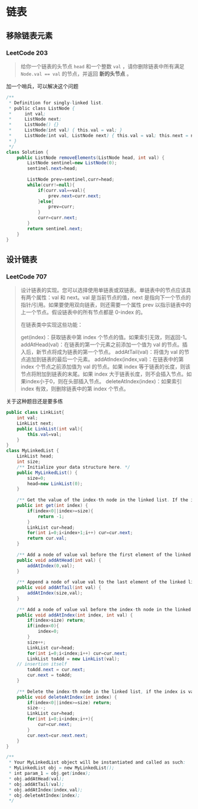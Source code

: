 # 链表

## 移除链表元素

### LeetCode 203

>给你一个链表的头节点 `head` 和一个整数 `val` ，请你删除链表中所有满足 `Node.val == val` 的节点，并返回 **新的头节点** 。

加一个哨兵，可以解决这个问题

```java
/**
 * Definition for singly-linked list.
 * public class ListNode {
 *     int val;
 *     ListNode next;
 *     ListNode() {}
 *     ListNode(int val) { this.val = val; }
 *     ListNode(int val, ListNode next) { this.val = val; this.next = next; }
 * }
 */
class Solution {
    public ListNode removeElements(ListNode head, int val) {
        ListNode sentinel=new ListNode(0);
        sentinel.next=head;
        
        ListNode prev=sentinel,curr=head;
        while(curr!=null){
            if(curr.val==val){
                prev.next=curr.next;
            }else{
                prev=curr;
            }
            curr=curr.next;
        }
        return sentinel.next;
    }
}
```

## 设计链表

### LeetCode 707

>设计链表的实现。您可以选择使用单链表或双链表。单链表中的节点应该具有两个属性：val 和 next。val 是当前节点的值，next 是指向下一个节点的指针/引用。如果要使用双向链表，则还需要一个属性 prev 以指示链表中的上一个节点。假设链表中的所有节点都是 0-index 的。
>
>在链表类中实现这些功能：
>
>get(index)：获取链表中第 index 个节点的值。如果索引无效，则返回-1。
>addAtHead(val)：在链表的第一个元素之前添加一个值为 val 的节点。插入后，新节点将成为链表的第一个节点。
>addAtTail(val)：将值为 val 的节点追加到链表的最后一个元素。
>addAtIndex(index,val)：在链表中的第 index 个节点之前添加值为 val  的节点。如果 index 等于链表的长度，则该节点将附加到链表的末尾。如果 index 大于链表长度，则不会插入节点。如果index小于0，则在头部插入节点。
>deleteAtIndex(index)：如果索引 index 有效，则删除链表中的第 index 个节点。

关于这种题目还是要多练

```java
public class LinkList{
    int val;
    LinkList next;
    public LinkList(int val){
        this.val=val;
    }
}
class MyLinkedList {
    LinkList head;
    int size;
    /** Initialize your data structure here. */
    public MyLinkedList() {
        size=0;
        head=new LinkList(0);
    }
    
    /** Get the value of the index-th node in the linked list. If the index is invalid, return -1. */
    public int get(int index) {
        if(index<0||index>=size){
            return -1;
        }
        LinkList cur=head;
        for(int i=0;i<index+1;i++) cur=cur.next;
        return cur.val;
    }
    
    /** Add a node of value val before the first element of the linked list. After the insertion, the new node will be the first node of the linked list. */
    public void addAtHead(int val) {
        addAtIndex(0,val);
    }
    
    /** Append a node of value val to the last element of the linked list. */
    public void addAtTail(int val) {
        addAtIndex(size,val);
    }
    
    /** Add a node of value val before the index-th node in the linked list. If index equals to the length of linked list, the node will be appended to the end of linked list. If index is greater than the length, the node will not be inserted. */
    public void addAtIndex(int index, int val) {
        if(index>size) return;
        if(index<0){
            index=0;
        }
        size++;
        LinkList cur=head;
        for(int i=0;i<index;i++) cur=cur.next;
        LinkList toAdd = new LinkList(val);
    // insertion itself
        toAdd.next = cur.next;
        cur.next = toAdd;
    }
    
    /** Delete the index-th node in the linked list, if the index is valid. */
    public void deleteAtIndex(int index) {
        if(index<0||index>=size) return;
        size--;
        LinkList cur=head;
        for(int i=0;i<index;i++){
            cur=cur.next;
        }
        cur.next=cur.next.next;
    }
}

/**
 * Your MyLinkedList object will be instantiated and called as such:
 * MyLinkedList obj = new MyLinkedList();
 * int param_1 = obj.get(index);
 * obj.addAtHead(val);
 * obj.addAtTail(val);
 * obj.addAtIndex(index,val);
 * obj.deleteAtIndex(index);
 */
```

